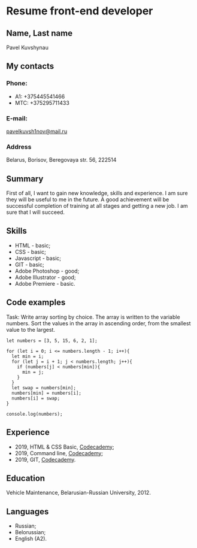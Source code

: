 # Resume front-end developer

## Name, Last name

Pavel Kuvshynau

## My contacts

### Phone:

- A1: +375445541466
- MTC: +375295711433

### E-mail:

pavelkuvsh1nov@mail.ru

### Address

Belarus, Borisov, Beregovaya str. 56, 222514

## Summary

First of all, I want to gain new knowledge, skills and experience. I am sure they will be useful to me in the future. A good achievement will be successful completion of training at all stages and getting a new job. I am sure that I will succeed. 

## Skills 

- HTML - basic;
- CSS - basic;
- Javascript - basic;
- GIT - basic;
- Adobe Photoshop - good;
- Adobe Illustrator - good;
- Adobe Premiere - basic.

## Code examples

Task: Write array sorting by choice. The array is written to the variable numbers.
Sort the values in the array in ascending order, from the smallest value to the largest.

```
let numbers = [3, 5, 15, 6, 2, 1];

for (let i = 0; i <= numbers.length - 1; i++){
  let min = i;
  for (let j = i + 1; j < numbers.length; j++){
    if (numbers[j] < numbers[min]){
      min = j;
    } 
  }
  let swap = numbers[min];
  numbers[min] = numbers[i];
  numbers[i] = swap;
}

console.log(numbers);
```

## Experience

- 2019, HTML & CSS Basic, [Codecademy](https://www.codecademy.com/PavelKuvshinov);
- 2019, Command line, [Codecademy](https://www.codecademy.com/PavelKuvshinov);
- 2019, GIT, [Codecademy](https://www.codecademy.com/PavelKuvshinov).

## Education

Vehicle Maintenance, Belarusian-Russian University, 2012.

## Languages

- Russian;
- Belorussian;
- English (A2).